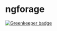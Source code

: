 # ngforage

[![Greenkeeper badge](https://badges.greenkeeper.io/Alorel/ngforage.svg)](https://greenkeeper.io/)
